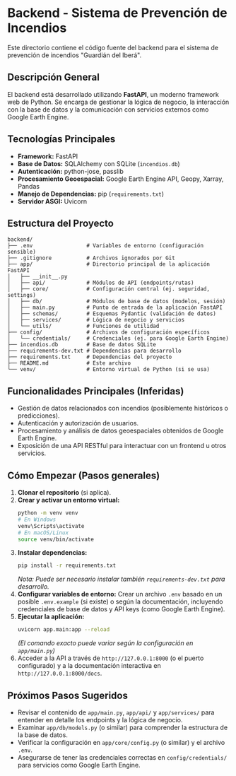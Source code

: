 # Backend - Sistema de Prevención de Incendios

Este directorio contiene el código fuente del backend para el sistema de prevención de incendios "Guardián del Iberá".

## Descripción General

El backend está desarrollado utilizando **FastAPI**, un moderno framework web de Python. Se encarga de gestionar la lógica de negocio, la interacción con la base de datos y la comunicación con servicios externos como Google Earth Engine.

## Tecnologías Principales

*   **Framework:** FastAPI
*   **Base de Datos:** SQLAlchemy con SQLite (`incendios.db`)
*   **Autenticación:** python-jose, passlib
*   **Procesamiento Geoespacial:** Google Earth Engine API, Geopy, Xarray, Pandas
*   **Manejo de Dependencias:** pip (`requirements.txt`)
*   **Servidor ASGI:** Uvicorn

## Estructura del Proyecto

```
backend/
├── .env                 # Variables de entorno (configuración sensible)
├── .gitignore           # Archivos ignorados por Git
├── app/                 # Directorio principal de la aplicación FastAPI
│   ├── __init__.py
│   ├── api/             # Módulos de API (endpoints/rutas)
│   ├── core/            # Configuración central (ej. seguridad, settings)
│   ├── db/              # Módulos de base de datos (modelos, sesión)
│   ├── main.py          # Punto de entrada de la aplicación FastAPI
│   ├── schemas/         # Esquemas Pydantic (validación de datos)
│   ├── services/        # Lógica de negocio y servicios
│   └── utils/           # Funciones de utilidad
├── config/              # Archivos de configuración específicos
│   └── credentials/     # Credenciales (ej. para Google Earth Engine)
├── incendios.db         # Base de datos SQLite
├── requirements-dev.txt # Dependencias para desarrollo
├── requirements.txt     # Dependencias del proyecto
├── README.md            # Este archivo
└── venv/                # Entorno virtual de Python (si se usa)
```

## Funcionalidades Principales (Inferidas)

*   Gestión de datos relacionados con incendios (posiblemente históricos o predicciones).
*   Autenticación y autorización de usuarios.
*   Procesamiento y análisis de datos geoespaciales obtenidos de Google Earth Engine.
*   Exposición de una API RESTful para interactuar con un frontend u otros servicios.

## Cómo Empezar (Pasos generales)

1.  **Clonar el repositorio** (si aplica).
2.  **Crear y activar un entorno virtual:**
    ```bash
    python -m venv venv
    # En Windows
    venv\Scripts\activate
    # En macOS/Linux
    source venv/bin/activate
    ```
3.  **Instalar dependencias:**
    ```bash
    pip install -r requirements.txt
    ```
    *Nota: Puede ser necesario instalar también `requirements-dev.txt` para desarrollo.*
4.  **Configurar variables de entorno:** Crear un archivo `.env` basado en un posible `.env.example` (si existe) o según la documentación, incluyendo credenciales de base de datos y API keys (como Google Earth Engine).
5.  **Ejecutar la aplicación:**
    ```bash
    uvicorn app.main:app --reload
    ```
    *(El comando exacto puede variar según la configuración en `app/main.py`)*
6.  Acceder a la API a través de `http://127.0.0.1:8000` (o el puerto configurado) y a la documentación interactiva en `http://127.0.0.1:8000/docs`.

## Próximos Pasos Sugeridos

*   Revisar el contenido de `app/main.py`, `app/api/` y `app/services/` para entender en detalle los endpoints y la lógica de negocio.
*   Examinar `app/db/models.py` (o similar) para comprender la estructura de la base de datos.
*   Verificar la configuración en `app/core/config.py` (o similar) y el archivo `.env`.
*   Asegurarse de tener las credenciales correctas en `config/credentials/` para servicios como Google Earth Engine.
